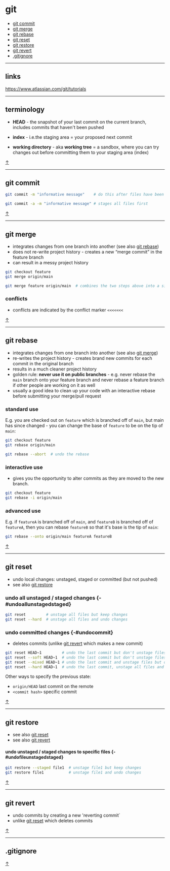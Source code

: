 # git

<a name="top"></a>

* [git commit](#git-commit)  
* [git merge](#git-merge)  
* [git rebase](#git-rebase)  
* [git reset](#git-reset)  
* [git restore](#git-restore)  
* [git revert](#git-revert)  
* [.gitignore](#gitignore)  

**************************************************

## links

https://www.atlassian.com/git/tutorials

**************************************************

## terminology 

* **HEAD** - the snapshot of your last commit on the current branch, includes commits that haven't been pushed  

* **index** - i.e.the staging area = your proposed next commit

* **working directory** - aka **working tree** = a sandbox, where you can try changes out before committing them to your staging area (index)

<a class="top-link hide" href="#top">↑</a>

**************************************************

## git commit

```sh
git commit -m "informative message"    # do this after files have been staged

git commit -a -m "informative message" # stages all files first 
```

<a class="top-link hide" href="#top">↑</a>

**************************************************

## git merge

* integrates changes from one branch into another (see also [git rebase](#git-rebase))
* does not re-write project history - creates a new “merge commit” in the feature branch
* can result in a messy project history

```sh
git checkout feature
git merge origin/main

git merge feature origin/main  # combines the two steps above into a single command
```

### conflicts 

* conflicts are indicated by the conflict marker `<<<<<<<`

<a class="top-link hide" href="#top">↑</a>

**************************************************

## git rebase

* integrates changes from one branch into another (see also [git merge](#git-merge))
* re-writes the project history - creates brand new commits for each commit in the original branch
* results in a much cleaner project history
* golden rule: **never use it on public branches** - e.g. never rebase the `main` branch onto your feature branch and never rebase a feature branch if other people are working on it as well
* usually a good idea to clean up your code with an interactive rebase before submitting your merge/pull request

### standard use 

E.g. you are checked out on `feature` which is branched off of `main`, but main has since changed - you can change the base of `feature` to be on the tip of `main`:

```sh
git checkout feature
git rebase origin/main

git rebase --abort  # undo the rebase
```

### interactive use 

* gives you the opportunity to alter commits as they are moved to the new branch.

```sh
git checkout feature
git rebase -i origin/main
```

### advanced use 

E.g. if `featureA` is branched off of `main`, and `featureB` is branched off of `featureA`, then you can rebase `featureB` so that it's base is the tip of `main`:

```sh
git rebase --onto origin/main featureA featureB
```

<a class="top-link hide" href="#top">↑</a>

**************************************************

## git reset

* undo local changes: unstaged, staged or committed (but not pushed)  
* see also [git restore](#git-restore)  

### undo all unstaged / staged changes {-#undoallunstagedstaged}

```sh
git reset         # unstage all files but keep changes
git reset --hard  # unstage all files and undo changes
```

### undo committed changes {-#undocommit}

* deletes commits (unlike [git revert](#gitrevert) which makes a new commit)

```sh
git reset HEAD~1         # undo the last commit but don't unstage files or undo changes
git reset --soft HEAD~1  # undo the last commit but don't unstage files or undo changes
git reset --mixed HEAD~1 # undo the last commit and unstage files but don't undo changes
git reset --hard HEAD~1  # undo the last commit, unstage all files and undo all changes
```

Other ways to specify the previous state:  
* `origin/HEAD` last commit on the remote  
* `<commit hash>` specific commit  

<a class="top-link hide" href="#top">↑</a>

**************************************************

## git restore

* see also [git reset](#git-reset)  
* see also [git revert](#git-revert)  

#### undo unstaged / staged changes to specific files {-#undofileunstagedstaged}

```sh
git restore --staged file1  # unstage file1 but keep changes
git restore file1           # unstage file1 and undo changes
```

<a class="top-link hide" href="#top">↑</a>

**************************************************

## git revert

* undo commits by creating a new 'reverting commit`
* unlike [git reset](#gitreset) which deletes commits

<a class="top-link hide" href="#top">↑</a>

**************************************************

## .gitignore

<a class="top-link hide" href="#top">↑</a>

